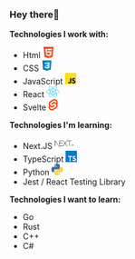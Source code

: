 ### Hey there👋

**Technologies I work with:**
- Html <img src="/assets/images/html.png" alt="Html logo" height="20">
- CSS <img src="/assets/images/css.png" alt="Css logo" height="20">
- JavaScript <img src="/assets/images/javascript.png" alt="JS logo" height="20">
- React <img src="/assets/images/react.png" alt="React logo" height="20">
- Svelte <img src="/assets/images/svelte.png" alt="Svelte logo" height="20">

**Technologies I'm learning:**
- Next.JS <img src="/assets/images/next.png" alt="Next logo" height="20">
- TypeScript <img src="/assets/images/typescript.png" alt="TS logo" height="20">
- Python <img src="/assets/images/python.png" alt="Python logo" height="20">
- Jest / React Testing Library

**Technologies I want to learn:**
- Go
- Rust
- C++
- C#
